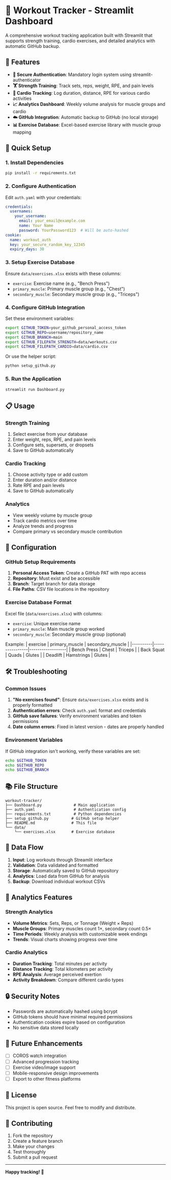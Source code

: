 # 💪 Workout Tracker - Streamlit Dashboard

A comprehensive workout tracking application built with Streamlit that supports strength training, cardio exercises, and detailed analytics with automatic GitHub backup.

## 🌟 Features

- **🔐 Secure Authentication**: Mandatory login system using streamlit-authenticator
- **🏋️ Strength Training**: Track sets, reps, weight, RPE, and pain levels
- **🏃 Cardio Tracking**: Log duration, distance, RPE for various cardio activities
- **📈 Analytics Dashboard**: Weekly volume analysis for muscle groups and cardio
- **☁️ GitHub Integration**: Automatic backup to GitHub (no local storage)
- **📊 Exercise Database**: Excel-based exercise library with muscle group mapping

## 🚀 Quick Setup

### 1. Install Dependencies

```bash
pip install -r requirements.txt
```

### 2. Configure Authentication

Edit `auth.yaml` with your credentials:

```yaml
credentials:
  usernames:
    your_username:
      email: your_email@example.com
      name: Your Name
      password: YourPassword123  # Will be auto-hashed
cookie:
  name: workout_auth
  key: your_secure_random_key_12345
  expiry_days: 30
```

### 3. Setup Exercise Database

Ensure `data/exercises.xlsx` exists with these columns:
- `exercise`: Exercise name (e.g., "Bench Press")
- `primary_muscle`: Primary muscle group (e.g., "Chest")
- `secondary_muscle`: Secondary muscle group (e.g., "Triceps")

### 4. Configure GitHub Integration

Set these environment variables:

```bash
export GITHUB_TOKEN=your_github_personal_access_token
export GITHUB_REPO=username/repository_name
export GITHUB_BRANCH=main
export GITHUB_FILEPATH_STRENGTH=data/workouts.csv
export GITHUB_FILEPATH_CARDIO=data/cardio.csv
```

Or use the helper script:
```bash
python setup_github.py
```

### 5. Run the Application

```bash
streamlit run Dashboard.py
```

## 📋 Usage

### Strength Training
1. Select exercise from your database
2. Enter weight, reps, RPE, and pain levels
3. Configure sets, supersets, or dropsets
4. Save to GitHub automatically

### Cardio Tracking
1. Choose activity type or add custom
2. Enter duration and/or distance
3. Rate RPE and pain levels
4. Save to GitHub automatically

### Analytics
- View weekly volume by muscle group
- Track cardio metrics over time
- Analyze trends and progress
- Compare primary vs secondary muscle contribution

## 🔧 Configuration

### GitHub Setup Requirements

1. **Personal Access Token**: Create a GitHub PAT with repo access
2. **Repository**: Must exist and be accessible
3. **Branch**: Target branch for data storage
4. **File Paths**: CSV file locations in the repository

### Exercise Database Format

Excel file (`data/exercises.xlsx`) with columns:
- `exercise`: Unique exercise name
- `primary_muscle`: Main muscle group worked
- `secondary_muscle`: Secondary muscle group (optional)

Example:
| exercise | primary_muscle | secondary_muscle |
|----------|----------------|------------------|
| Bench Press | Chest | Triceps |
| Back Squat | Quads | Glutes |
| Deadlift | Hamstrings | Glutes |

## 🛠️ Troubleshooting

### Common Issues

1. **"No exercises found"**: Ensure `data/exercises.xlsx` exists and is properly formatted
2. **Authentication errors**: Check `auth.yaml` format and credentials
3. **GitHub save failures**: Verify environment variables and token permissions
4. **Date column errors**: Fixed in latest version - dates are properly handled

### Environment Variables

If GitHub integration isn't working, verify these variables are set:
```bash
echo $GITHUB_TOKEN
echo $GITHUB_REPO
echo $GITHUB_BRANCH
```

## 📚 File Structure

```
workout-tracker/
├── Dashboard.py              # Main application
├── auth.yaml                 # Authentication config
├── requirements.txt          # Python dependencies
├── setup_github.py          # GitHub setup helper
├── README.md                # This file
└── data/
    └── exercises.xlsx       # Exercise database
```

## 🔄 Data Flow

1. **Input**: Log workouts through Streamlit interface
2. **Validation**: Data validated and formatted
3. **Storage**: Automatically saved to GitHub repository
4. **Analytics**: Load data from GitHub for analysis
5. **Backup**: Download individual workout CSVs

## 🎯 Analytics Features

### Strength Analytics
- **Volume Metrics**: Sets, Reps, or Tonnage (Weight × Reps)
- **Muscle Groups**: Primary muscles count 1×, secondary count 0.5×
- **Time Periods**: Weekly analysis with customizable week endings
- **Trends**: Visual charts showing progress over time

### Cardio Analytics
- **Duration Tracking**: Total minutes per activity
- **Distance Tracking**: Total kilometers per activity
- **RPE Analysis**: Average perceived exertion
- **Activity Breakdown**: Compare different cardio types

## 🔒 Security Notes

- Passwords are automatically hashed using bcrypt
- GitHub tokens should have minimal required permissions
- Authentication cookies expire based on configuration
- No sensitive data stored locally

## 🚀 Future Enhancements

- [ ] COROS watch integration
- [ ] Advanced progression tracking
- [ ] Exercise video/image support
- [ ] Mobile-responsive design improvements
- [ ] Export to other fitness platforms

## 📄 License

This project is open source. Feel free to modify and distribute.

## 🤝 Contributing

1. Fork the repository
2. Create a feature branch
3. Make your changes
4. Test thoroughly
5. Submit a pull request

---

**Happy tracking! 💪**
